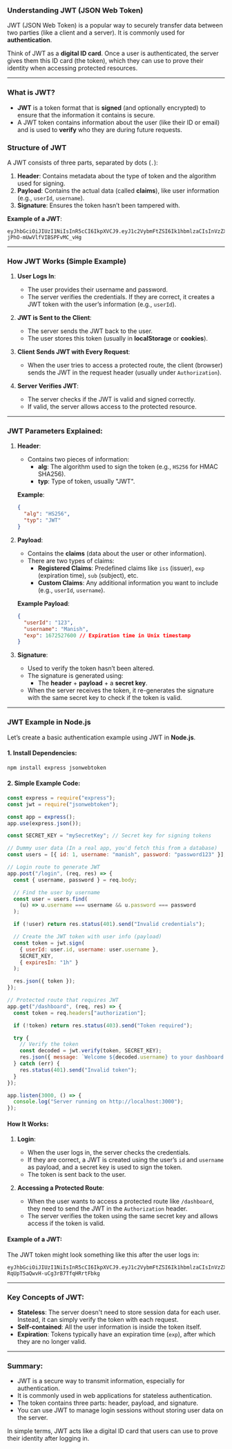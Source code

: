 ### Understanding JWT (JSON Web Token)

JWT (JSON Web Token) is a popular way to securely transfer data between two parties (like a client and a server). It is commonly used for **authentication**.

Think of JWT as a **digital ID card**. Once a user is authenticated, the server gives them this ID card (the token), which they can use to prove their identity when accessing protected resources.

---

### What is JWT?

- **JWT** is a token format that is **signed** (and optionally encrypted) to ensure that the information it contains is secure.
- A JWT token contains information about the user (like their ID or email) and is used to **verify** who they are during future requests.

### Structure of JWT

A JWT consists of three parts, separated by dots (`.`):

1. **Header**: Contains metadata about the type of token and the algorithm used for signing.
2. **Payload**: Contains the actual data (called **claims**), like user information (e.g., `userId`, `username`).
3. **Signature**: Ensures the token hasn’t been tampered with.

**Example of a JWT**:

```
eyJhbGciOiJIUzI1NiIsInR5cCI6IkpXVCJ9.eyJ1c2VybmFtZSI6Ik1hbmlzaCIsInVzZXJJZCI6MTIzfQ.LDVPpbYPxANvLdGrRm-jPhO-mUwVlfVIBSPFvMC_vHg
```

---

### How JWT Works (Simple Example)

1. **User Logs In**:

   - The user provides their username and password.
   - The server verifies the credentials. If they are correct, it creates a JWT token with the user’s information (e.g., `userId`).

2. **JWT is Sent to the Client**:

   - The server sends the JWT back to the user.
   - The user stores this token (usually in **localStorage** or **cookies**).

3. **Client Sends JWT with Every Request**:

   - When the user tries to access a protected route, the client (browser) sends the JWT in the request header (usually under `Authorization`).

4. **Server Verifies JWT**:
   - The server checks if the JWT is valid and signed correctly.
   - If valid, the server allows access to the protected resource.

---

### JWT Parameters Explained:

1. **Header**:

   - Contains two pieces of information:
     - **alg**: The algorithm used to sign the token (e.g., `HS256` for HMAC SHA256).
     - **typ**: Type of token, usually "JWT".

   **Example**:

   ```json
   {
     "alg": "HS256",
     "typ": "JWT"
   }
   ```

2. **Payload**:

   - Contains the **claims** (data about the user or other information).
   - There are two types of claims:
     - **Registered Claims**: Predefined claims like `iss` (issuer), `exp` (expiration time), `sub` (subject), etc.
     - **Custom Claims**: Any additional information you want to include (e.g., `userId`, `username`).

   **Example Payload**:

   ```json
   {
     "userId": "123",
     "username": "Manish",
     "exp": 1672527600 // Expiration time in Unix timestamp
   }
   ```

3. **Signature**:
   - Used to verify the token hasn’t been altered.
   - The signature is generated using:
     - The **header** + **payload** + a **secret key**.
   - When the server receives the token, it re-generates the signature with the same secret key to check if the token is valid.

---

### JWT Example in Node.js

Let’s create a basic authentication example using JWT in **Node.js**.

#### 1. Install Dependencies:

```bash
npm install express jsonwebtoken
```

#### 2. Simple Example Code:

```javascript
const express = require("express");
const jwt = require("jsonwebtoken");

const app = express();
app.use(express.json());

const SECRET_KEY = "mySecretKey"; // Secret key for signing tokens

// Dummy user data (In a real app, you'd fetch this from a database)
const users = [{ id: 1, username: "manish", password: "password123" }];

// Login route to generate JWT
app.post("/login", (req, res) => {
  const { username, password } = req.body;

  // Find the user by username
  const user = users.find(
    (u) => u.username === username && u.password === password
  );

  if (!user) return res.status(401).send("Invalid credentials");

  // Create the JWT token with user info (payload)
  const token = jwt.sign(
    { userId: user.id, username: user.username },
    SECRET_KEY,
    { expiresIn: "1h" }
  );

  res.json({ token });
});

// Protected route that requires JWT
app.get("/dashboard", (req, res) => {
  const token = req.headers["authorization"];

  if (!token) return res.status(403).send("Token required");

  try {
    // Verify the token
    const decoded = jwt.verify(token, SECRET_KEY);
    res.json({ message: `Welcome ${decoded.username} to your dashboard!` });
  } catch (err) {
    res.status(401).send("Invalid token");
  }
});

app.listen(3000, () => {
  console.log("Server running on http://localhost:3000");
});
```

#### How It Works:

1. **Login**:

   - When the user logs in, the server checks the credentials.
   - If they are correct, a JWT is created using the user’s `id` and `username` as payload, and a secret key is used to sign the token.
   - The token is sent back to the user.

2. **Accessing a Protected Route**:
   - When the user wants to access a protected route like `/dashboard`, they need to send the JWT in the `Authorization` header.
   - The server verifies the token using the same secret key and allows access if the token is valid.

#### Example of a JWT:

The JWT token might look something like this after the user logs in:

```
eyJhbGciOiJIUzI1NiIsInR5cCI6IkpXVCJ9.eyJ1c2VybmFtZSI6Ik1hbmlzaCIsInVzZXJJZCI6MSwiaWF0IjoxNjA2MzQxMzcyLCJleHAiOjE2MDYzNDUzNzJ9.RVEVrGtsMeEn-RqUpT5aQwvH-uCg3rB7TfqHRrtFbkg
```

---

### Key Concepts of JWT:

- **Stateless**: The server doesn't need to store session data for each user. Instead, it can simply verify the token with each request.
- **Self-contained**: All the user information is inside the token itself.
- **Expiration**: Tokens typically have an expiration time (`exp`), after which they are no longer valid.

---

### Summary:

- JWT is a secure way to transmit information, especially for authentication.
- It is commonly used in web applications for stateless authentication.
- The token contains three parts: header, payload, and signature.
- You can use JWT to manage login sessions without storing user data on the server.

In simple terms, JWT acts like a digital ID card that users can use to prove their identity after logging in.
